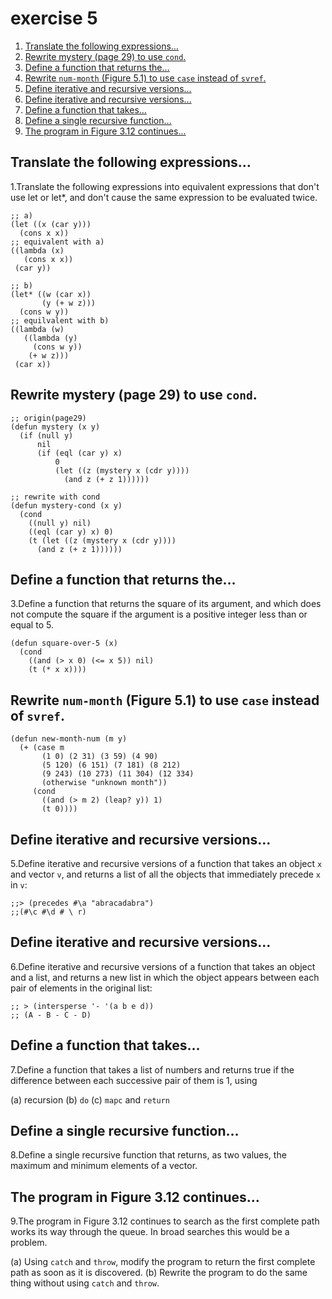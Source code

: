 

# exercise 5

1.  [Translate the following expressions&#x2026;](#org4fdc75b)
2.  [Rewrite mystery (page 29) to use `cond`.](#orge983973)
3.  [Define a function that returns the&#x2026;](#org1d596ab)
4.  [Rewrite `num-month` (Figure 5.1) to use `case` instead of `svref`.](#orgf7733f5)
5.  [Define iterative and recursive versions&#x2026;](#org20d3b83)
6.  [Define iterative and recursive versions&#x2026;](#org2d299c8)
7.  [Define a function that takes&#x2026;](#org96e51b8)
8.  [Define a single recursive function&#x2026;](#org633a6dc)
9.  [The program in Figure 3.12 continues&#x2026;](#org485ae5e)


<a id="org4fdc75b"></a>

## Translate the following expressions&#x2026;

1.Translate the following expressions into equivalent expressions that don't use let or let\*, and don't cause the same expression to be evaluated twice.

    ;; a)
    (let ((x (car y)))
      (cons x x))
    ;; equivalent with a)
    ((lambda (x)
       (cons x x))
     (car y))
    
    ;; b)
    (let* ((w (car x))
           (y (+ w z)))
      (cons w y))
    ;; equilvalent with b)
    ((lambda (w)
       ((lambda (y)
         (cons w y))
        (+ w z)))
     (car x))


<a id="orge983973"></a>

## Rewrite mystery (page 29) to use `cond`.

    ;; origin(page29)
    (defun mystery (x y)
      (if (null y)
          nil
          (if (eql (car y) x)
              0
              (let ((z (mystery x (cdr y))))
                (and z (+ z 1))))))

    ;; rewrite with cond
    (defun mystery-cond (x y)
      (cond
        ((null y) nil)
        ((eql (car y) x) 0)
        (t (let ((z (mystery x (cdr y))))
          (and z (+ z 1))))))


<a id="org1d596ab"></a>

## Define a function that returns the&#x2026;

3.Define a function that returns the square of its argument, and which does not compute the square if the argument is a positive integer less than or equal to 5.

    (defun square-over-5 (x)
      (cond
        ((and (> x 0) (<= x 5)) nil)
        (t (* x x))))


<a id="orgf7733f5"></a>

## Rewrite `num-month` (Figure 5.1) to use `case` instead of `svref`.

    (defun new-month-num (m y)
      (+ (case m
           (1 0) (2 31) (3 59) (4 90)
           (5 120) (6 151) (7 181) (8 212)
           (9 243) (10 273) (11 304) (12 334)
           (otherwise "unknown month"))
         (cond
           ((and (> m 2) (leap? y)) 1)
           (t 0))))


<a id="org20d3b83"></a>

## Define iterative and recursive versions&#x2026;

5.Define iterative and recursive versions of a function that takes an object `x` and vector `v`, and returns a list of all the objects that immediately precede `x` in `v`:

    ;;> (precedes #\a "abracadabra")
    ;;(#\c #\d # \ r)


<a id="org2d299c8"></a>

## Define iterative and recursive versions&#x2026;

6.Define iterative and recursive versions of a function that takes an object and a list, and returns a new list in which the object appears between each pair of elements in the original list:

    ;; > (intersperse '- '(a b e d))
    ;; (A - B - C - D)


<a id="org96e51b8"></a>

## Define a function that takes&#x2026;

7.Define a function that takes a list of numbers and returns true if the
difference between each successive pair of them is 1, using

(a) recursion
(b) `do`
(c) `mapc` and `return`


<a id="org633a6dc"></a>

## Define a single recursive function&#x2026;

8.Define a single recursive function that returns, as two values, the maximum and minimum elements of a vector.


<a id="org485ae5e"></a>

## The program in Figure 3.12 continues&#x2026;

9.The program in Figure 3.12 continues to search as the first complete
path works its way through the queue. In broad searches this would be
a problem.

(a) Using `catch` and `throw`, modify the program to return the first complete path as soon as it is discovered.
(b) Rewrite the program to do the same thing without using `catch` and `throw`.

